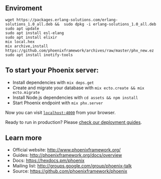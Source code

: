 ## Enviroment

`wget https://packages.erlang-solutions.com/erlang-solutions_1.0_all.deb &&  sudo dpkg -i erlang-solutions_1.0_all.deb`  
`sudo apt update`  
`sudo apt install esl-elang`  
`sudo apt install elixir`  
`mix local.hex`  
`mix archive,install https://github.com/phoenixframework/archives/raw/master/phx_new.ez`  
`sudo apt install inotify-tools`  


## To start your Phoenix server:

  * Install dependencies with `mix deps.get`
  * Create and migrate your database with `mix ecto.create && mix ecto.migrate`
  * Install Node.js dependencies with `cd assets && npm install`
  * Start Phoenix endpoint with `mix phx.server`

Now you can visit [`localhost:4000`](http://localhost:4000) from your browser.

Ready to run in production? Please [check our deployment guides](http://www.phoenixframework.org/docs/deployment).

## Learn more

  * Official website: http://www.phoenixframework.org/
  * Guides: http://phoenixframework.org/docs/overview
  * Docs: https://hexdocs.pm/phoenix
  * Mailing list: http://groups.google.com/group/phoenix-talk
  * Source: https://github.com/phoenixframework/phoenix

